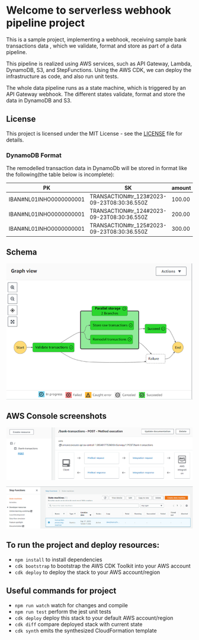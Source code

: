 # Welcome to serverless webhook pipeline project

This is a sample project, implementing a webhook, receiving sample bank transactions data
, which we validate, format and store as part of a data pipeline.

This pipeline is realized using AWS services, such as API Gateway, Lambda, DynamoDB, S3, and StepFunctions.
Using the AWS CDK, we can deploy the infrastructure as code, and also run unit tests.

The whole data pipeline runs as a state machine, which is triggered by an API Gateway webhook.
The different states validate, format and store the data in DynamoDB and S3.

## License

This project is licensed under the MIT License - see the [LICENSE](LICENSE) file for details.


### DynamoDB Format

The remodelled transaction data in DynamoDb will be stored in format like the following(the table below is incomplete):

| PK                      | SK                                          | amount | bankAccountId | bankName |
|-------------------------|---------------------------------------------|--------|---------------|----------|
| IBAN#NL01INHO0000000001 | TRANSACTION#tr_123#2023-09-23T08:30:36.550Z | 100.00 | account_XXX   | ING      |
| IBAN#NL01INHO0000000001 | TRANSACTION#tr_124#2023-09-23T08:30:36.550Z | 200.00 | account_XXX   | ING      |
| IBAN#NL01INHO0000000001 | TRANSACTION#tr_125#2023-09-23T08:30:36.550Z | 300.00 | account_XXX   | ING      |

Schema
------

![Data Pipeline](docs/data_pipeline.png)


AWS Console screenshots
------------

![Api Gateway](docs/api_gateway.png)

![Step Functions](docs/step_functions.png)

## To run the project and deploy resources:

* `npm install` to install dependencies
* `cdk bootstrap` to bootstrap the AWS CDK Toolkit into your AWS account
* `cdk deploy` to deploy the stack to your AWS account/region


## Useful commands for project

* `npm run watch`   watch for changes and compile
* `npm run test`    perform the jest unit tests
* `cdk deploy`      deploy this stack to your default AWS account/region
* `cdk diff`        compare deployed stack with current state
* `cdk synth`       emits the synthesized CloudFormation template
